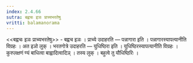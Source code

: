 ```yaml
---
index: 2.4.66
sutra: बह्वचः इञः प्राच्यभरतेषु
vritti: balamanorama
---
```


<<बह्वचः इञः प्राच्यभरतेषु>> - बह्वच इञः । प्राच्ये उदाहरति — पन्नागारा इति । पन्नागारस्यापत्यानीति विग्रहः । अत इञो लुक् । भरतगोत्रे उदाहरति — युधिष्ठिरा इति । युधिष्ठिरस्यापत्यानीति विग्रहः । कुरुलक्षणं ण्यं बाधित्वा बाह्वादित्वादिञ् । तस्य लुक् । बहुत्वे तु यौधिष्ठिरिः । 